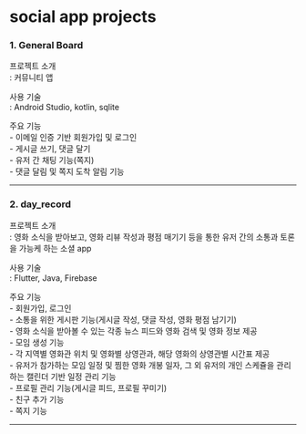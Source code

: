 # social app projects

### 1. General Board 
<p>프로젝트 소개<br>
: 커뮤니티 앱 </p>

<p>사용 기술<br>
: Android Studio, kotlin, sqlite
</p>

<p>주요 기능 <br> 
- 이메일 인증 기반 회원가입 및 로그인<br>
- 게시글 쓰기, 댓글 달기<br>
- 유저 간 채팅 기능(쪽지)<br>
- 댓글 달림 및 쪽지 도착 알림 기능<br>
</p>

<hr>

### 2. day_record
<p>프로젝트 소개<br>
: 영화 소식을 받아보고, 영화 리뷰 작성과 평점 매기기 등을 통한 유저 간의 소통과 토론을 가능케 하는 소셜 app </p>

<p>사용 기술<br>
: Flutter, Java, Firebase
</p>

<p>주요 기능 <br> 
  - 회원가입, 로그인<br>
  - 소통을 위한 게시판 기능(게시글 작성, 댓글 작성, 영화 평점 남기기)<br>
  - 영화 소식을 받아볼 수 있는 각종 뉴스 피드와 영화 검색 및 영화 정보 제공<br>
  - 모임 생성 기능<br>
  - 각 지역별 영화관 위치 및 영화별 상영관과, 해당 영화의 상영관별 시간표 제공<br>
  - 유저가 참가하는 모임 일정 및 찜한 영화 개봉 일자, 그 외 유저의 개인 스케쥴을 관리하는 캘린더 기반 일정 관리 기능<br>
  - 프로필 관리 기능(게시글 피드, 프로필 꾸미기)<br>
  - 친구 추가 기능<br>
  - 쪽지 기능<br>
</p>
<hr>
